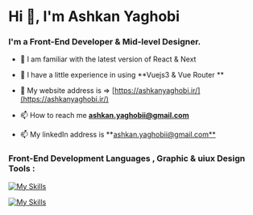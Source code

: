 
<h1 align="left">Hi 👋, I'm Ashkan Yaghobi</h1>
<h3 align="left">I'm a Front-End Developer & Mid-level Designer.</h3>

- 🌱 I am familiar with the latest version of React & Next 
- 🌱 I have a little experience in using **Vuejs3 & Vue Router **

- 📝 My website address is => [https://ashkanyaghobi.ir/](https://ashkanyaghobi.ir/)

- 📫 How to reach me **ashkan.yaghobii@gmail.com**
- 📫 My linkedIn address is **[ashkan.yaghobii@gmail.com**](https://ir.linkedin.com/in/ashkanyaghobi?original_referer=https%3A%2F%2Fwww.google.com%2F)

<h3 align="left">Front-End Development Languages , Graphic & uiux Design Tools :</h3>
<p align="left">
</p>


[![My Skills](https://skillicons.dev/icons?i=html,css,scss,js,bootstrap,jquery,react,redux,github,wordpress,materialui,tailwind&perline=4)](https://skillicons.dev)
 <br>

[![My Skills](https://skillicons.dev/icons?i=illustrator,photoshop,xd,figma)](https://skillicons.dev)

